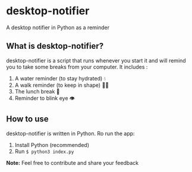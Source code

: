 # desktop-notifier
A desktop notifier in Python as a reminder

What is desktop-notifier?
----------------------

desktop-notifier is a script that runs whenever you start it and 
will remind you to take some breaks from your computer.
It includes :
1. A water reminder (to stay hydrated) 💧
2. A walk reminder (to keep in shape) 🚶‍♀️
3. The lunch break 🥗
4. Reminder to blink eye 👁️

How to use
----------------------
desktop-notifier is written in Python.
Ro run the app:
1. Install Python (recommended)
2. Run `$ python3 index.py`

**Note:**
Feel free to contribute and share your feedback
